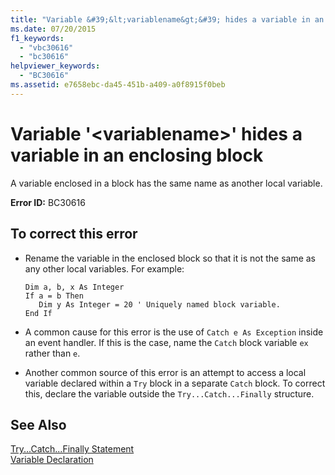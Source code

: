 ```yaml
---
title: "Variable &#39;&lt;variablename&gt;&#39; hides a variable in an enclosing block"
ms.date: 07/20/2015
f1_keywords: 
  - "vbc30616"
  - "bc30616"
helpviewer_keywords: 
  - "BC30616"
ms.assetid: e7658ebc-da45-451b-a409-a0f8915f0beb
---
```

# Variable &#39;&lt;variablename&gt;&#39; hides a variable in an enclosing block
A variable enclosed in a block has the same name as another local variable.  
  
 **Error ID:** BC30616  
  
## To correct this error  
  
-   Rename the variable in the enclosed block so that it is not the same as any other local variables. For example:  
  
    ```  
    Dim a, b, x As Integer  
    If a = b Then  
       Dim y As Integer = 20 ' Uniquely named block variable.  
    End If  
    ```  
  
-   A common cause for this error is the use of `Catch e As Exception` inside an event handler. If this is the case, name the `Catch` block variable `ex` rather than `e`.  
  
-   Another common source of this error is an attempt to access a local variable declared within a `Try` block in a separate `Catch` block. To correct this, declare the variable outside the `Try...Catch...Finally` structure.  
  
## See Also  
 [Try...Catch...Finally Statement](../../../visual-basic/language-reference/statements/try-catch-finally-statement.md)  
 [Variable Declaration](../../../visual-basic/programming-guide/language-features/variables/variable-declaration.md)
